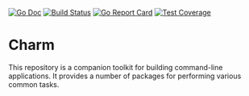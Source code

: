 [![Go Doc][godoc-image]][godoc-url]
[![Build Status][workflow-image]][workflow-url]
[![Go Report Card][goreport-image]][goreport-url]
[![Test Coverage][codecov-image]][codecov-url]

# Charm

This repository is a companion toolkit for building command-line applications.
It provides a number of packages for performing various common tasks.


[godoc-url]: https://pkg.go.dev/github.com/gardenbed/charm
[godoc-image]: https://pkg.go.dev/badge/github.com/gardenbed/charm
[workflow-url]: https://github.com/gardenbed/charm/actions
[workflow-image]: https://github.com/gardenbed/charm/workflows/Go/badge.svg
[goreport-url]: https://goreportcard.com/report/github.com/gardenbed/charm
[goreport-image]: https://goreportcard.com/badge/github.com/gardenbed/charm
[codecov-url]: https://codecov.io/gh/gardenbed/charm
[codecov-image]: https://codecov.io/gh/gardenbed/charm/branch/main/graph/badge.svg
